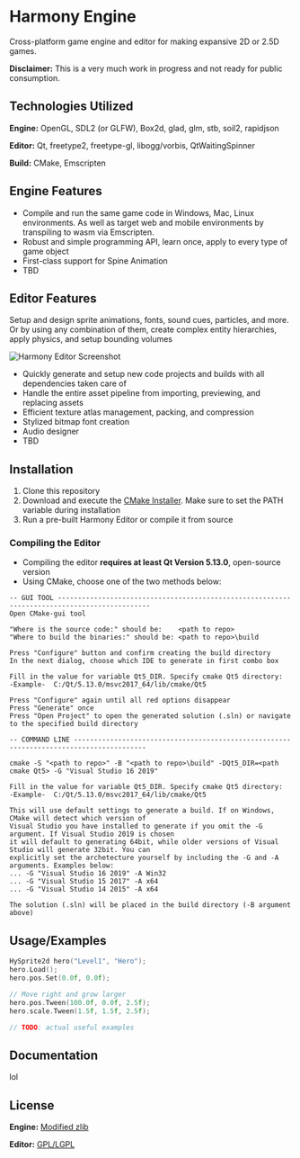     
# Harmony Engine

Cross-platform game engine and editor for making expansive 2D or 2.5D games.

**Disclaimer:** This is a very much work in progress and not ready for public consumption.

## Technologies Utilized

**Engine:** OpenGL, SDL2 (or GLFW), Box2d, glad, glm, stb, soil2, rapidjson

**Editor:** Qt, freetype2, freetype-gl, libogg/vorbis, QtWaitingSpinner

**Build:** CMake, Emscripten

  
## Engine Features

- Compile and run the same game code in Windows, Mac, Linux environments. As well as target web and mobile environments by transpiling to wasm via Emscripten.
- Robust and simple programming API, learn once, apply to every type of game object
- First-class support for Spine Animation
- TBD
  
## Editor Features
Setup and design sprite animations, fonts, sound cues, particles, and more. Or by using any combination of them, create complex entity hierarchies, apply physics, and setup bounding volumes

![Harmony Editor Screenshot](https://user-images.githubusercontent.com/344924/140581279-a3899c64-ea8b-4c9a-b869-b11d07444db2.png)
- Quickly generate and setup new code projects and builds with all dependencies taken care of
- Handle the entire asset pipeline from importing, previewing, and replacing assets
- Efficient texture atlas management, packing, and compression
- Stylized bitmap font creation
- Audio designer
- TBD

## Installation 

1. Clone this repository
2. Download and execute the [CMake Installer](https://cmake.org/download/). Make sure to set the PATH variable during installation
3. Run a pre-built Harmony Editor or compile it from source

### Compiling the Editor
- Compiling the editor **requires at least Qt Version 5.13.0**, open-source version
- Using CMake, choose one of the two methods below:
```
-- GUI TOOL ---------------------------------------------------------------------------------------------
Open CMake-gui tool

"Where is the source code:" should be:    <path to repo>
"Where to build the binaries:" should be: <path to repo>\build

Press "Configure" button and confirm creating the build directory
In the next dialog, choose which IDE to generate in first combo box

Fill in the value for variable Qt5_DIR. Specify cmake Qt5 directory:
-Example-  C:/Qt/5.13.0/msvc2017_64/lib/cmake/Qt5
  
Press "Configure" again until all red options disappear
Press "Generate" once
Press "Open Project" to open the generated solution (.sln) or navigate to the specified build directory

-- COMMAND LINE ----------------------------------------------------------------------------------------
  
cmake -S "<path to repo>" -B "<path to repo>\build" -DQt5_DIR=<path cmake Qt5> -G "Visual Studio 16 2019"

Fill in the value for variable Qt5_DIR. Specify cmake Qt5 directory:
-Example-  C:/Qt/5.13.0/msvc2017_64/lib/cmake/Qt5

This will use default settings to generate a build. If on Windows, CMake will detect which version of 
Visual Studio you have installed to generate if you omit the -G argument. If Visual Studio 2019 is chosen 
it will default to generating 64bit, while older versions of Visual Studio will generate 32bit. You can
explicitly set the archetecture yourself by including the -G and -A arguments. Examples below:
... -G "Visual Studio 16 2019" -A Win32
... -G "Visual Studio 15 2017" -A x64
... -G "Visual Studio 14 2015" -A x64

The solution (.sln) will be placed in the build directory (-B argument above)
```
  
## Usage/Examples

```C++
HySprite2d hero("Level1", "Hero");
hero.Load();
hero.pos.Set(0.0f, 0.0f);

// Move right and grow larger
hero.pos.Tween(100.0f, 0.0f, 2.5f);
hero.scale.Tween(1.5f, 1.5f, 2.5f);

// TODO: actual useful examples
```
  
## Documentation

lol

  
## License

**Engine:** [Modified zlib](https://github.com/GameOverture/HarmonyEngine/blob/master/LICENSE/)

**Editor:** [GPL/LGPL](https://github.com/GameOverture/HarmonyEngine/blob/master/LICENSE/)
